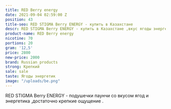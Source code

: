 ```yaml
---
title: RED Berry energy
date: 2021-09-04 02:59:00 Z
position: 43
title-seo: RED STIGMA Berry ENERGY - купить в Казахстане
descr: RED STIGMA Berry ENERGY - купить в Казахстане ,вкус ягоды энергетик
product-name: RED Berry energy
nicotine: 70
portions: 20
gram: '12,5'
price: 2800
new-price: 2000
brand: Russian products
strong: Крепкий
sale: sale
taste: Ягоды энергетик
image: "/uploads/be.png"
---
```


RED STIGMA Berry ENERGY - подушечки паунчи со вкусом ягод и энергетика ,достаточно крепкие ощущение .
